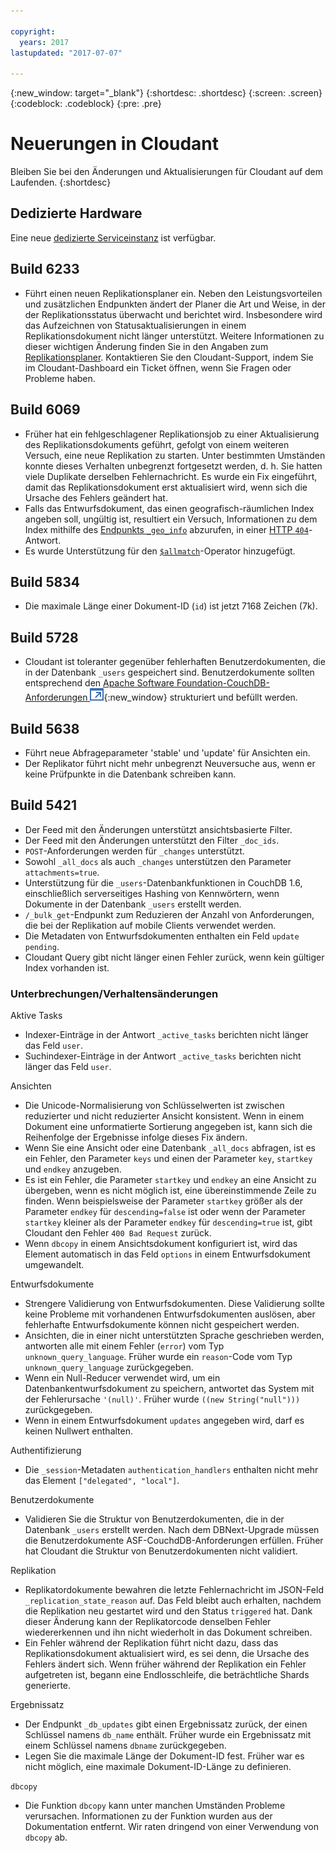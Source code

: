 ```yaml
---

copyright:
  years: 2017
lastupdated: "2017-07-07"

---
```


{:new_window: target="_blank"}
{:shortdesc: .shortdesc}
{:screen: .screen}
{:codeblock: .codeblock}
{:pre: .pre}

<!-- Acrolinx: 2017-05-04 -->

# Neuerungen in Cloudant

Bleiben Sie bei den Änderungen und Aktualisierungen für Cloudant auf dem Laufenden. {:shortdesc}

## Dedizierte Hardware

Eine neue [dedizierte Serviceinstanz](bluemix.html#dedicated-plan) ist verfügbar. 

## Build 6233

- Führt einen neuen Replikationsplaner ein.
  Neben den Leistungsvorteilen und zusätzlichen Endpunkten ändert der Planer die Art und Weise, in der der Replikationsstatus überwacht und berichtet wird.
  Insbesondere wird das Aufzeichnen von Statusaktualisierungen in einem Replikationsdokument nicht länger unterstützt.
  Weitere Informationen zu dieser wichtigen Änderung finden Sie in den Angaben zum [Replikationsplaner](../api/advanced_replication.html#the_replication_scheduler).
  Kontaktieren Sie den Cloudant-Support, indem Sie im Cloudant-Dashboard ein Ticket öffnen, wenn Sie Fragen oder Probleme haben. 

## Build 6069

- Früher hat ein fehlgeschlagener Replikationsjob zu einer Aktualisierung des Replikationsdokuments geführt,
  gefolgt von einem weiteren Versuch, eine neue Replikation zu starten.
  Unter bestimmten Umständen konnte dieses Verhalten unbegrenzt fortgesetzt werden, d. h. Sie hatten viele Duplikate derselben Fehlernachricht.
  Es wurde ein Fix eingeführt, damit das Replikationsdokument erst aktualisiert wird, wenn sich die Ursache des Fehlers geändert hat. 
- Falls das Entwurfsdokument, das einen geografisch-räumlichen Index angeben soll, ungültig ist,
  resultiert ein Versuch, Informationen zu dem Index mithilfe des
  [Endpunkts `_geo_info`](../api/cloudant-geo.html#obtaining-information-about-a-cloudant-geo-index)
  abzurufen, in einer [HTTP `404`](http.html#404)-Antwort. 
- Es wurde Unterstützung für den [`$allmatch`](../api/cloudant_query.html#the-allmatch-operator)-Operator hinzugefügt. 

## Build 5834

- Die maximale Länge einer Dokument-ID (`id`) ist jetzt 7168 Zeichen (7k). 

## Build 5728

- Cloudant ist toleranter gegenüber fehlerhaften Benutzerdokumenten, die in der Datenbank `_users` gespeichert sind.
  Benutzerdokumente sollten entsprechend den [Apache Software Foundation-CouchDB-Anforderungen ![Symbol für externen Link](../images/launch-glyph.svg "Symbol für externen Link")](http://docs.couchdb.org/en/2.0.0/intro/security.html#users-documents){:new_window} strukturiert und befüllt werden. 

## Build 5638

-   Führt neue Abfrageparameter 'stable' und 'update' für Ansichten ein. 
-   Der Replikator führt nicht mehr unbegrenzt Neuversuche aus, wenn er keine Prüfpunkte in die Datenbank schreiben kann. 

## Build 5421

-	Der Feed mit den Änderungen unterstützt ansichtsbasierte Filter. 
-	Der Feed mit den Änderungen unterstützt den Filter `_doc_ids`. 
-	`POST`-Anforderungen werden für `_changes` unterstützt. 
-	Sowohl `_all_docs` als auch `_changes` unterstützen den Parameter `attachments=true`. 
-	Unterstützung für die `_users`-Datenbankfunktionen in CouchDB 1.6, einschließlich serverseitiges Hashing von Kennwörtern, wenn Dokumente in der Datenbank `_users` erstellt werden. 
-	`/_bulk_get`-Endpunkt zum Reduzieren der Anzahl von Anforderungen, die bei der Replikation auf mobile Clients verwendet werden. 
-	Die Metadaten von Entwurfsdokumenten enthalten ein Feld `update pending`. 
-	Cloudant Query gibt nicht länger einen Fehler zurück, wenn kein gültiger Index vorhanden ist. 

### Unterbrechungen/Verhaltensänderungen

Aktive Tasks

-   Indexer-Einträge in der Antwort `_active_tasks` berichten nicht länger das Feld `user`. 
-   Suchindexer-Einträge in der Antwort `_active_tasks` berichten nicht länger das Feld `user`. 

Ansichten

-   Die Unicode-Normalisierung von Schlüsselwerten ist zwischen reduzierter und nicht reduzierter Ansicht konsistent. Wenn in einem Dokument eine unformatierte Sortierung angegeben ist, kann sich die Reihenfolge der Ergebnisse infolge dieses Fix ändern. 
-   Wenn Sie eine Ansicht oder eine Datenbank `_all_docs` abfragen, ist es ein Fehler, den Parameter `keys` und einen der Parameter `key`, `startkey` und `endkey` anzugeben. 
-   Es ist ein Fehler, die Parameter `startkey` und `endkey` an eine Ansicht zu übergeben, wenn es nicht möglich ist, eine übereinstimmende Zeile zu finden. Wenn beispielsweise der Parameter `startkey` größer als der Parameter `endkey` für `descending=false` ist oder wenn der Parameter `startkey` kleiner als der Parameter `endkey` für `descending=true` ist, gibt Cloudant den Fehler `400 Bad Request` zurück. 
-   Wenn `dbcopy` in einem Ansichtsdokument konfiguriert ist, wird das Element automatisch in das Feld `options` in einem Entwurfsdokument umgewandelt.  

Entwurfsdokumente

-   Strengere Validierung von Entwurfsdokumenten. Diese Validierung sollte keine Probleme mit vorhandenen Entwurfsdokumenten auslösen, aber fehlerhafte Entwurfsdokumente können nicht gespeichert werden. 
-   Ansichten, die in einer nicht unterstützten Sprache geschrieben werden, antworten alle mit einem Fehler (`error`) vom Typ `unknown_query_language`. Früher wurde ein `reason`-Code vom Typ `unknown_query_language` zurückgegeben. 
-   Wenn ein Null-Reducer verwendet wird, um ein Datenbankentwurfsdokument zu speichern, antwortet das System mit der Fehlerursache `'(null)'`. Früher wurde `((new String("null")))` zurückgegeben. 
-   Wenn in einem Entwurfsdokument `updates` angegeben wird, darf es keinen Nullwert enthalten. 

Authentifizierung

-   Die `_session`-Metadaten `authentication_handlers` enthalten nicht mehr das Element `["delegated", "local"]`. 

Benutzerdokumente

-   Validieren Sie die Struktur von Benutzerdokumenten, die in der Datenbank `_users` erstellt werden. Nach dem DBNext-Upgrade müssen die Benutzerdokumente ASF-CouchdDB-Anforderungen erfüllen. Früher hat Cloudant die Struktur von Benutzerdokumenten nicht validiert.  

Replikation 

-   Replikatordokumente bewahren die letzte Fehlernachricht im JSON-Feld `_replication_state_reason` auf. Das Feld bleibt auch erhalten, nachdem die Replikation neu gestartet wird und den Status `triggered` hat. Dank dieser Änderung kann der Replikatorcode denselben Fehler wiedererkennen und ihn nicht wiederholt in das Dokument schreiben. 
-   Ein Fehler während der Replikation führt nicht dazu, dass das Replikationsdokument aktualisiert wird, es sei denn, die Ursache des Fehlers ändert sich. Wenn früher während der Replikation ein Fehler aufgetreten ist, begann eine Endlosschleife, die beträchtliche Shards generierte.   

Ergebnissatz

-   Der Endpunkt `_db_updates` gibt einen Ergebnissatz zurück, der einen Schlüssel namens `db_name` enthält. Früher wurde ein Ergebnissatz mit einem Schlüssel namens `dbname` zurückgegeben. 
-   Legen Sie die maximale Länge der Dokument-ID fest. Früher war es nicht möglich, eine maximale Dokument-ID-Länge zu definieren. 

`dbcopy`

- Die Funktion `dbcopy` kann unter manchen Umständen Probleme verursachen.
  Informationen zu der Funktion wurden aus der Dokumentation entfernt.
  Wir raten dringend von einer Verwendung von `dbcopy` ab. 
